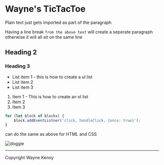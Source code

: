 # Wayne's TicTacToe


Plain text just gets imported as part of the paragraph

Having a line break `from the above text` will create a seperate paragraph otherwise it will all sit on the same line

## Heading 2
### Heading 3

- List item 1 - this is how to create a ul list
- List item 2
- List item 3

1. Item 1 - This is how to create an ol list
2. Item 2
3. Item 3

```Javascript
for (let block of blocks) {
    block.addEventListner('click, handleClick, {once: true}');
}
```
can do the same as above for HTML and CSS

![doggie](https//)


---


Copyright Wayne Kenny